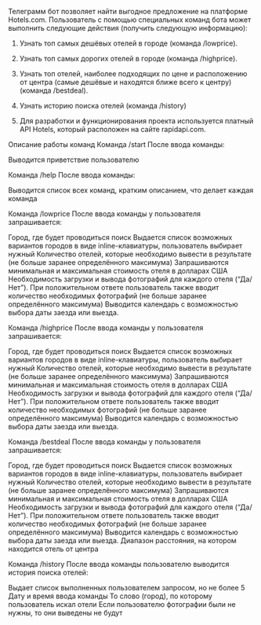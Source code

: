 Телеграмм бот позволяет найти выгодное предложение на платформе Hotels.com.
Пользователь с помощью специальных команд бота может выполнить следующие действия (получить следующую информацию):

1) Узнать топ самых дешёвых отелей в городе (команда /lowprice).
2) Узнать топ самых дорогих отелей в городе (команда /highprice).
3) Узнать топ отелей, наиболее подходящих по цене и расположению от центра (самые дешёвые и находятся ближе всего к центру) (команда /bestdeal).
4) Узнать историю поиска отелей (команда /history)

5) Для разработки и функционирования проекта используется платный API Hotels, который расположен на сайте rapidapi.com.



Описание работы команд
Команда /start
После ввода команды:

Выводится приветствие пользователю


Команда /help
После ввода команды:

Выводится список всех команд, кратким описанием, что делает каждая команда


Команда /lowprice
После ввода команды у пользователя запрашивается:

Город, где будет проводиться поиск
Выдается список возможных вариантов городов в виде inline-клавиатуры, пользователь выбирает нужный
Количество отелей, которые необходимо вывести в результате (не больше заранее определённого максимума)
Запрашиваются минимальная и максимальная стоимость отеля в долларах США
Необходимость загрузки и вывода фотографий для каждого отеля (“Да/Нет”). При положительном ответе пользователь также вводит количество необходимых фотографий (не больше заранее определённого максимума)
Выводится календарь с возможностью выбора даты заезда или выезда.


Команда /highprice
После ввода команды у пользователя запрашивается:

Город, где будет проводиться поиск
Выдается список возможных вариантов городов в виде inline-клавиатуры, пользователь выбирает нужный
Количество отелей, которые необходимо вывести в результате (не больше заранее определённого максимума)
Запрашиваются минимальная и максимальная стоимость отеля в долларах США
Необходимость загрузки и вывода фотографий для каждого отеля (“Да/Нет”). При положительном ответе пользователь также вводит количество необходимых фотографий (не больше заранее определённого максимума)
Выводится календарь с возможностью выбора даты заезда или выезда.


Команда /bestdeal
После ввода команды у пользователя запрашивается:

Город, где будет проводиться поиск
Выдается список возможных вариантов городов в виде inline-клавиатуры, пользователь выбирает нужный
Количество отелей, которые необходимо вывести в результате (не больше заранее определённого максимума)
Запрашиваются минимальная и максимальная стоимость отеля в долларах США
Необходимость загрузки и вывода фотографий для каждого отеля (“Да/Нет”). При положительном ответе пользователь также вводит количество необходимых фотографий (не больше заранее определённого максимума)
Выводится календарь с возможностью выбора даты заезда или выезда.
Диапазон расстояния, на котором находится отель от центра


Команда /history
После ввода команды пользователю выводится история поиска отелей:

Выдает список выполненных пользователем запросом, но не более 5
Дату и время ввода команды
То слово (город), по которому пользователь искал отели
Если пользователю фотографии были не нужны, то они выведены не будут


